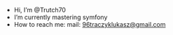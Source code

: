 - Hi, I’m @Trutch70
- I’m currently mastering symfony
- How to reach me: mail: 96traczyklukasz@gmail.com

<!---
Trutch70/Trutch70 is a ✨ special ✨ repository because its `README.md` (this file) appears on your GitHub profile.
You can click the Preview link to take a look at your changes.
--->
